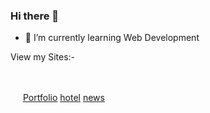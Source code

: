 ### Hi there 👋
- 🌱 I’m currently learning Web Development
<!--
**kaustubh-555/kaustubh-555** is a ✨ _special_ ✨ repository because its `README.md` (this file) appears on your GitHub profile.

Here are some ideas to get you started:

- 🔭 I’m currently working on ...
- 🌱 I’m currently learning ...
- 👯 I’m looking to collaborate on ...
- 🤔 I’m looking for help with ...
- 💬 Ask me about ...
- 📫 How to reach me: ...
- 😄 Pronouns: ...
- ⚡ Fun fact: ...
-->
View my Sites:-
<div id="links" style="display: flex; flex-direction:column; width:500px; padding :20px">

  <a href="https://kaustubh-555.github.io/Portfolio/">Portfolio</a >
  <a href="https://kaustubh-555.github.io/hotel-website/">hotel</a >
  <a href="https://kaustubh-555.github.io/News-Site/">news</a >

</div>
                                                     
                                                     
